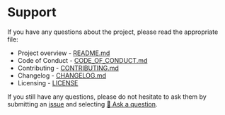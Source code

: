 # Support

If you have any questions about the project, please read the appropriate file:

- Project overview - [README.md](README.md)
- Code of Conduct - [CODE_OF_CONDUCT.md](CODE_OF_CONDUCT.md)
- Contributing - [CONTRIBUTING.md](CONTRIBUTING.md)
- Changelog - [CHANGELOG.md](CHANGELOG.md)
- Licensing - [LICENSE](LICENSE)

If you still have any questions, please do not hesitate to ask them by submitting an [issue] and selecting [🤔 Ask a question].

[issue]: https://github.com/DaemonBeast/StackExchange.js/issues/new/choose
[🤔 Ask a question]: https://github.com/DaemonBeast/StackExchange.js/issues/new?assignees=DaemonBeast&labels=Question&template=ask-a-question.md
